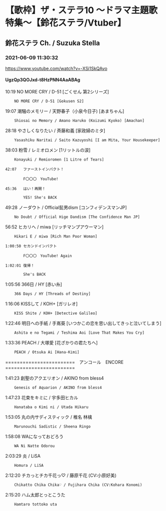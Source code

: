 # 【歌枠】ザ・ステラ10 ～ドラマ主題歌 特集～【鈴花ステラ/Vtuber】

## 鈴花ステラ Ch. / Suzuka Stella

### 2021-06-09 11:30:32

https://www.youtube.com/watch?v=-XSi1SkQAvo

#### UgzQp3QOJxd-t8HzPNN4AaABAg

10:19	NO MORE CRY / D-51 [ごくせん 第2シリーズ]

		NO MORE CRY / D-51 [Gokusen S2]



19:07	潮騒のメモリー / 天野春子（小泉今日子) [あまちゃん]

		Shiosai no Memory / Amano Haruko (Koizumi Kyoko) [Amachan]



28:18	やさしくなりたい / 斉藤和義 [家政婦のミタ]

		Yasashiku Naritai / Saito Kazuyoshi [I am Mita, Your Housekeeper]



38:03	粉雪 / レミオロメン [1リットルの涙]

		Konayuki / Remioromen [1 Litre of Tears]

	42:07	ファーストインパクト！

			F〇〇〇　YouTube!

	45:36	はい！再開！

			YES! She's BACK



49:28	ノーダウト / Official髭男dism [コンフィデンスマンJP]

		No Doubt / Official Hige Dandism [The Confidence Man JP] 



56:52	ヒカリへ / miwa [リッチマンプアウーマン]

		Hikari E / miwa [Rich Man Poor Woman]

	1:00:50	セカンドインパクト

			F〇〇〇　YouTube! Again

	1:02:01	復帰！

			She's BACK



1:05:56	366日 / HY [赤い糸]

		366 Days / HY [Threads of Destiny]



1:16:06	KISSして / KOH+ [ガリレオ]

		KISS Shite / KOH+ [Detective Galileo]



1:22:46	明日への手紙 / 手嶌葵 [いつかこの恋を思い出してきっと泣いてしまう]

		Ashita e no Tegami / Teshima Aoi [Love That Makes You Cry]



1:33:36	PEACH / 大塚愛 [花ざかりの君たちへ]

		PEACH / Otsuka Ai [Hana-Kimi]



========================　アンコール　ENCORE　========================



1:41:23	創聖のアクエリオン / AKINO from bless4

		Genesis of Aquarion / AKINO from bless4



1:47:23	花束をキミに / 宇多田ヒカル

		Hanataba o Kimi ni / Utada Hikaru



1:53:05	丸の内サディスティック / 椎名 林檎

		Marunouchi Sadistic / Sheena Ringo



1:58:08	WAになっておどろう

		WA Ni Natte Odorou



2:03:29	炎 / LiSA

		Homura / LiSA



2:12:20	チカっとチカ千花っ♡ / 藤原千花 (CV:小原好美)

		Chikatto Chika Chika♡ / Fujihara Chika (CV:Kohara Konomi)



2:15:20	ハム太郎とっとこうた

		Hamtaro tottoko uta

